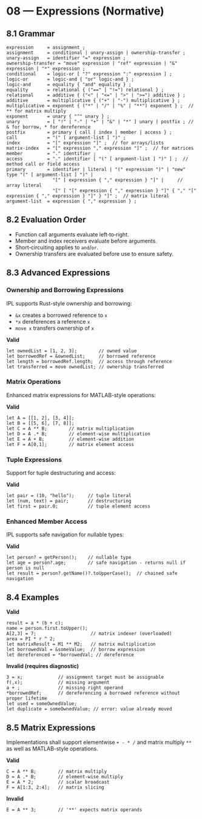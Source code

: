 # 08 — Expressions (Normative)

## 8.1 Grammar
```
expression     = assignment ;
assignment     = conditional | unary-assign | ownership-transfer ;
unary-assign   = identifier "=" expression ;
ownership-transfer = "move" expression | "ref" expression | "&" expression | "*" expression ;
conditional    = logic-or [ "?" expression ":" expression ] ;
logic-or       = logic-and { "or" logic-and } ;
logic-and      = equality { "and" equality } ;
equality       = relational { ("==" | "!=") relational } ;
relational     = additive { ("<" | "<=" | ">" | ">=") additive } ;
additive       = multiplicative { ("+" | "-") multiplicative } ;
multiplicative = exponent { ("*" | "/" | "%" | "**") exponent } ;  // ** for matrix multiply
exponent       = unary { "^" unary } ;
unary          = [ "!" | "-" | "+" | "&" | "*" ] unary | postfix ; // & for borrow, * for dereference
postfix        = primary { call | index | member | access } ;
call           = "(" [ argument-list ] ")" ;
index          = "[" expression "]" ;  // for arrays/lists
matrix-index   = "[" expression "," expression "]" ;  // for matrices
member         = "." identifier ;
access         = "." identifier [ "(" [ argument-list ] ")" ] ;  // method call or field access
primary        = identifier | literal | "(" expression ")" | "new" type "(" [ argument-list ] ")" | 
                 "[" [ expression { "," expression } "]" |     // array literal
                 "[" [ "[" expression { "," expression } "]" { "," "[" expression { "," expression } "]" } "]" ;  // matrix literal
argument-list  = expression { "," expression } ;
```

## 8.2 Evaluation Order
- Function call arguments evaluate left‑to‑right.
- Member and index receivers evaluate before arguments.
- Short‑circuiting applies to `and`/`or`.
- Ownership transfers are evaluated before use to ensure safety.

## 8.3 Advanced Expressions

### Ownership and Borrowing Expressions
IPL supports Rust-style ownership and borrowing:
- `&x` creates a borrowed reference to `x`
- `*x` dereferences a reference `x`
- `move x` transfers ownership of `x`

**Valid**
```ipl
let ownedList = [1, 2, 3];        // owned value
let borrowedRef = &ownedList;     // borrowed reference
let length = borrowedRef.length;  // access through reference
let transferred = move ownedList; // ownership transferred
```

### Matrix Operations
Enhanced matrix expressions for MATLAB-style operations:

**Valid**
```ipl
let A = [[1, 2], [3, 4]];
let B = [[5, 6], [7, 8]];
let C = A ** B;        // matrix multiplication
let D = A .* B;        // element-wise multiplication
let E = A + B;         // element-wise addition
let F = A[0,1];        // matrix element access
```

### Tuple Expressions
Support for tuple destructuring and access:

**Valid**
```ipl
let pair = (10, "hello");     // tuple literal
let (num, text) = pair;       // destructuring
let first = pair.0;           // tuple element access
```

### Enhanced Member Access
IPL supports safe navigation for nullable types:

**Valid**
```ipl
let person? = getPerson();    // nullable type
let age = person?.age;        // safe navigation - returns null if person is null
let result = person?.getName()?.toUpperCase();  // chained safe navigation
```

## 8.4 Examples

**Valid**
```ipl
result = a * (b + c);
name = person.first.toUpper();
A[2,3] = 7;                    // matrix indexer (overloaded)
area = PI * r ^ 2;
let matrixResult = M1 ** M2;   // matrix multiplication
let borrowedVal = &someValue;  // borrow expression
let dereferenced = *borrowedVal; // dereference
```

**Invalid (requires diagnostic)**
```ipl
3 = x;             // assignment target must be assignable
f(,x);             // missing argument
a + ;              // missing right operand
*borrowedRef;      // dereferencing a borrowed reference without proper lifetime
let used = someOwnedValue;
let duplicate = someOwnedValue; // error: value already moved
```

## 8.5 Matrix Expressions
Implementations shall support elementwise `+ - * /` and matrix multiply `**` as well as MATLAB-style operations.

**Valid**
```ipl
C = A ** B;        // matrix multiply
D = A .* B;        // element-wise multiply
E = A * 2;         // scalar broadcast
F = A[1:3, 2:4];   // matrix slicing
```
**Invalid**
```ipl
E = A ** 3;        // '**' expects matrix operands
```
